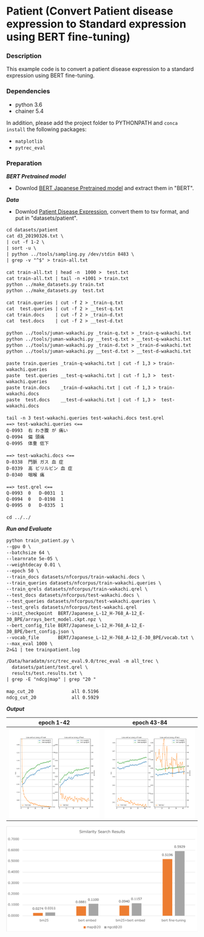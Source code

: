 # Patient (Convert Patient disease expression to Standard expression using BERT fine-tuning)

### Description

This example code is to convert a patient disease expression to a standard expression using BERT fine-tuning.

### Dependencies
- python 3.6
- chainer 5.4

In addition, please add the project folder to PYTHONPATH and `conca install` the following packages:
- `matplotlib`
- `pytrec_eval`

### Preparation ###

***BERT Pretrained model***

  - Downlod [BERT Japanese Pretrained model](http://nlp.ist.i.kyoto-u.ac.jp/index.php?BERT日本語Pretrainedモデル) and extract them in "BERT".

***Data***

  - Downlod [Patient Disease Expression](http://sociocom.jp/~data/2019-pde/data/D3_20190326.xlsx), convert them to tsv format, and put in "datasets/patient".

```
cd datasets/patient
cat d3_20190326.txt \
| cut -f 1-2 \
| sort -u \
| python ../tools/sampling.py /dev/stdin 8483 \
| grep -v "^$" > train-all.txt

cat train-all.txt | head -n  1000 >  test.txt
cat train-all.txt | tail -n +1001 > train.txt
python ../make_datasets.py train.txt
python ../make_datasets.py  test.txt

cat train.queries | cut -f 2 > _train-q.txt
cat  test.queries | cut -f 2 > __test-q.txt
cat train.docs    | cut -f 2 > _train-d.txt
cat  test.docs    | cut -f 2 > __test-d.txt

python ../tools/juman-wakachi.py _train-q.txt > _train-q-wakachi.txt
python ../tools/juman-wakachi.py __test-q.txt > __test-q-wakachi.txt
python ../tools/juman-wakachi.py _train-d.txt > _train-d-wakachi.txt
python ../tools/juman-wakachi.py __test-d.txt > __test-d-wakachi.txt

paste train.queries _train-q-wakachi.txt | cut -f 1,3 > train-wakachi.queries
paste  test.queries __test-q-wakachi.txt | cut -f 1,3 >  test-wakachi.queries
paste train.docs    _train-d-wakachi.txt | cut -f 1,3 > train-wakachi.docs   
paste  test.docs    __test-d-wakachi.txt | cut -f 1,3 >  test-wakachi.docs   

tail -n 3 test-wakachi.queries test-wakachi.docs test.qrel
==> test-wakachi.queries <==
Q-0993	右 わき腹 が 痛い
Q-0994	偏 頭痛
Q-0995	体重 低下

==> test-wakachi.docs <==
D-0338	門脈 ガス 血 症
D-0339	高 ビリルビン 血 症
D-0340	咽喉 痛

==> test.qrel <==
Q-0993	0	D-0031	1
Q-0994	0	D-0198	1
Q-0995	0	D-0335	1

cd ../../
```

***Run and Evaluate***

```
python train_patient.py \
--gpu 0 \
--batchsize 64 \
--learnrate 5e-05 \
--weightdecay 0.01 \
--epoch 50 \
--train_docs datasets/nfcorpus/train-wakachi.docs \
--train_queries datasets/nfcorpus/train-wakachi.queries \
--train_qrels datasets/nfcorpus/train-wakachi.qrel \
--test_docs datasets/nfcorpus/test-wakachi.docs \
--test_queries datasets/nfcorpus/test-wakachi.queries \
--test_qrels datasets/nfcorpus/test-wakachi.qrel
--init_checkpoint  BERT/Japanese_L-12_H-768_A-12_E-30_BPE/arrays_bert_model.ckpt.npz \
--bert_config_file BERT/Japanese_L-12_H-768_A-12_E-30_BPE/bert_config.json \
--vocab_file       BERT/Japanese_L-12_H-768_A-12_E-30_BPE/vocab.txt \
--max_eval 1000 \
2>&1 | tee trainpatient.log
```

```
/Data/haradatm/src/trec_eval.9.0/trec_eval -m all_trec \
  datasets/patient/test.qrel \
  results/test.results.txt \
| grep -E "ndcg|map" | grep "20 "

map_cut_20            	all	0.5196
ndcg_cut_20           	all	0.5929
```

***Output***

|epoch 1-42| epoch 43-84|
|---|---|
![](results/result_patient-01_42.png)|![](results/result_patient-43_84.png)

<img src="results/results.png"/>
